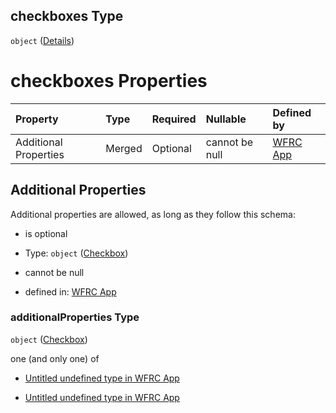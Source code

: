 ## checkboxes Type

`object` ([Details](config-properties-map-infos-map-info-properties-filter-properties-checkboxes.md))

# checkboxes Properties

| Property              | Type   | Required | Nullable       | Defined by                                                                                                                                                                                                                                                           |
| :-------------------- | :----- | :------- | :------------- | :------------------------------------------------------------------------------------------------------------------------------------------------------------------------------------------------------------------------------------------------------------------- |
| Additional Properties | Merged | Optional | cannot be null | [WFRC App](config-properties-map-infos-map-info-properties-filter-properties-checkboxes-checkbox.md "https://wfrc.org/wasatch-choice-map/config.schema.json#/properties/mapInfos/additionalProperties/properties/filter/properties/checkboxes/additionalProperties") |

## Additional Properties

Additional properties are allowed, as long as they follow this schema:



*   is optional

*   Type: `object` ([Checkbox](config-properties-map-infos-map-info-properties-filter-properties-checkboxes-checkbox.md))

*   cannot be null

*   defined in: [WFRC App](config-properties-map-infos-map-info-properties-filter-properties-checkboxes-checkbox.md "https://wfrc.org/wasatch-choice-map/config.schema.json#/properties/mapInfos/additionalProperties/properties/filter/properties/checkboxes/additionalProperties")

### additionalProperties Type

`object` ([Checkbox](config-properties-map-infos-map-info-properties-filter-properties-checkboxes-checkbox.md))

one (and only one) of

*   [Untitled undefined type in WFRC App](config-properties-map-infos-map-info-properties-filter-properties-checkboxes-checkbox-oneof-0.md "check type definition")

*   [Untitled undefined type in WFRC App](config-properties-map-infos-map-info-properties-filter-properties-checkboxes-checkbox-oneof-1.md "check type definition")
